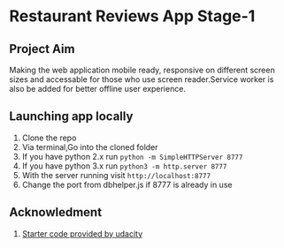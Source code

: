 # Restaurant Reviews App Stage-1

## Project Aim
Making the web application mobile ready, responsive on different screen sizes and accessable for those who use screen reader.Service worker is also be added for better offline user experience.


## Launching app locally
1) Clone the repo
2) Via terminal,Go into the cloned folder
3) If you have python 2.x run `python -m SimpleHTTPServer 8777`
4) If you have python 3.x run `python3 -m http.server 8777`
5) With the server running visit `http://localhost:8777`
5) Change the port from dbhelper.js if 8777 is already in use

## Acknowledment
1) [Starter code provided by udacity ](https://github.com/udacity/mws-restaurant-stage-1)

